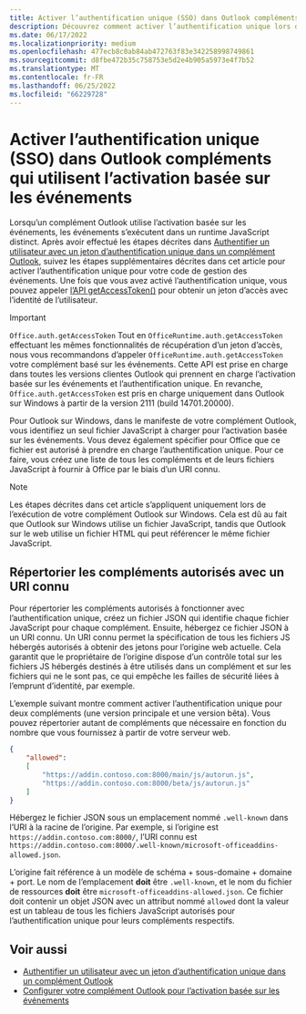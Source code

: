 ```yaml
---
title: Activer l’authentification unique (SSO) dans Outlook compléments qui utilisent l’activation basée sur les événements
description: Découvrez comment activer l’authentification unique lors de l’utilisation d’un complément d’activation basé sur des événements.
ms.date: 06/17/2022
ms.localizationpriority: medium
ms.openlocfilehash: 477ecb8c0ab84ab472763f83e342258998749861
ms.sourcegitcommit: d8fbe472b35c758753e5d2e4b905a5973e4f7b52
ms.translationtype: MT
ms.contentlocale: fr-FR
ms.lasthandoff: 06/25/2022
ms.locfileid: "66229728"
---
```

# <a name="enable-single-sign-on-sso-in-outlook-add-ins-that-use-event-based-activation"></a>Activer l’authentification unique (SSO) dans Outlook compléments qui utilisent l’activation basée sur les événements

Lorsqu’un complément Outlook utilise l’activation basée sur les événements, les événements s’exécutent dans un runtime JavaScript distinct. Après avoir effectué les étapes décrites dans [Authentifier un utilisateur avec un jeton d’authentification unique dans un complément Outlook](authenticate-a-user-with-an-sso-token.md), suivez les étapes supplémentaires décrites dans cet article pour activer l’authentification unique pour votre code de gestion des événements. Une fois que vous avez activé l’authentification unique, vous pouvez appeler [l’API getAccessToken()](/javascript/api/office-runtime/officeruntime.auth) pour obtenir un jeton d’accès avec l’identité de l’utilisateur.

> [!IMPORTANT]
> `Office.auth.getAccessToken` Tout en `OfficeRuntime.auth.getAccessToken` effectuant les mêmes fonctionnalités de récupération d’un jeton d’accès, nous vous recommandons d’appeler `OfficeRuntime.auth.getAccessToken` votre complément basé sur les événements. Cette API est prise en charge dans toutes les versions clientes Outlook qui prennent en charge l’activation basée sur les événements et l’authentification unique. En revanche, `Office.auth.getAccessToken` est pris en charge uniquement dans Outlook sur Windows à partir de la version 2111 (build 14701.20000).

Pour Outlook sur Windows, dans le manifeste de votre complément Outlook, vous identifiez un seul fichier JavaScript à charger pour l’activation basée sur les événements. Vous devez également spécifier pour Office que ce fichier est autorisé à prendre en charge l’authentification unique. Pour ce faire, vous créez une liste de tous les compléments et de leurs fichiers JavaScript à fournir à Office par le biais d’un URI connu.

> [!NOTE]
> Les étapes décrites dans cet article s’appliquent uniquement lors de l’exécution de votre complément Outlook sur Windows. Cela est dû au fait que Outlook sur Windows utilise un fichier JavaScript, tandis que Outlook sur le web utilise un fichier HTML qui peut référencer le même fichier JavaScript.

## <a name="list-allowed-add-ins-with-a-well-known-uri"></a>Répertorier les compléments autorisés avec un URI connu

Pour répertorier les compléments autorisés à fonctionner avec l’authentification unique, créez un fichier JSON qui identifie chaque fichier JavaScript pour chaque complément. Ensuite, hébergez ce fichier JSON à un URI connu. Un URI connu permet la spécification de tous les fichiers JS hébergés autorisés à obtenir des jetons pour l’origine web actuelle. Cela garantit que le propriétaire de l’origine dispose d’un contrôle total sur les fichiers JS hébergés destinés à être utilisés dans un complément et sur les fichiers qui ne le sont pas, ce qui empêche les failles de sécurité liées à l’emprunt d’identité, par exemple.

L’exemple suivant montre comment activer l’authentification unique pour deux compléments (une version principale et une version bêta). Vous pouvez répertorier autant de compléments que nécessaire en fonction du nombre que vous fournissez à partir de votre serveur web.

```json
{
    "allowed":
    [
        "https://addin.contoso.com:8000/main/js/autorun.js",
        "https://addin.contoso.com:8000/beta/js/autorun.js"
    ]
}
```

Hébergez le fichier JSON sous un emplacement nommé `.well-known` dans l’URI à la racine de l’origine. Par exemple, si l’origine est `https://addin.contoso.com:8000/`, l’URI connu est `https://addin.contoso.com:8000/.well-known/microsoft-officeaddins-allowed.json`.

L’origine fait référence à un modèle de schéma + sous-domaine + domaine + port. Le nom de l’emplacement **doit** être `.well-known`, et le nom du fichier de ressources **doit** être `microsoft-officeaddins-allowed.json`. Ce fichier doit contenir un objet JSON avec un attribut nommé `allowed` dont la valeur est un tableau de tous les fichiers JavaScript autorisés pour l’authentification unique pour leurs compléments respectifs.

## <a name="see-also"></a>Voir aussi

- [Authentifier un utilisateur avec un jeton d’authentification unique dans un complément Outlook](authenticate-a-user-with-an-sso-token.md)
- [Configurer votre complément Outlook pour l’activation basée sur les événements](autolaunch.md)
